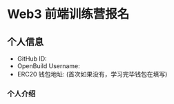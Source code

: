 # Web3 前端训练营报名

## 个人信息

* GitHub ID:
* OpenBuild Username:
* ERC20 钱包地址: (首次如果没有，学习完毕钱包在填写)

### 个人介绍